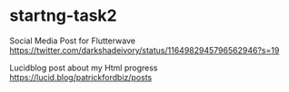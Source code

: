 # startng-task2


Social Media Post for Flutterwave
https://twitter.com/darkshadeivory/status/1164982945796562946?s=19


Lucidblog post about my Html progress
https://lucid.blog/patrickfordbiz/posts
